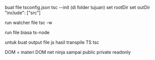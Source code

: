 buat file tsconfig.json
tsc --init (di folder tujuan)
set rootDir set outDir
"include": ["src"]

run watcher file
tsc -w

run file biasa
ts-node <nama file>

untuk buat output file js hasil transpile TS
tsc <nama file>

DOM = materi DOM net ninja sampai public private readonly
